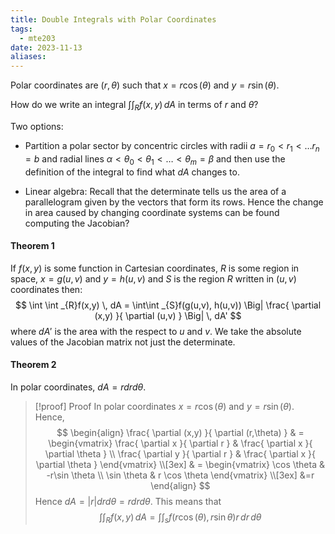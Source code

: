 ```yaml
---
title: Double Integrals with Polar Coordinates
tags:
  - mte203
date: 2023-11-13
aliases:
---
```

Polar coordinates are $(r, \theta)$ such that $x=r\cos (\theta)$ and $y=r\sin(\theta)$.

How do we write an integral $\int \int _{R}f(x,y) \, dA$ in terms of $r$ and $\theta$? 

Two options:

- Partition a polar sector by concentric circles with radii $a=r_{0}<r_{1}<\dots r_{n}=b$ and radial lines $\alpha < \theta_{0}<\theta_{1}<\dots<\theta_{m} = \beta$ and then use the definition of the integral to find what $dA$ changes to.

- Linear algebra: Recall that the determinate tells us the area of a parallelogram given by the vectors that form its rows. Hence the change in area caused by changing coordinate systems can be found computing the Jacobian?

#### Theorem 1
If $f(x,y)$ is some function in Cartesian coordinates, $R$ is some region in space, $x=g(u,v)$ and $y=h(u,v)$ and $S$ is the region $R$ written in $(u,v)$ coordinates then:
$$
\int \int _{R}f(x,y) \, dA  = \int\int _{S}f(g(u,v), h(u,v)) \Big| \frac{ \partial (x,y) }{ \partial (u,v) }  \Big| \, dA'
$$
where $dA'$ is the area with the respect to $u$ and $v$. We take the absolute values of the Jacobian matrix not just the determinate.

#### Theorem 2
In polar coordinates, $dA = r dr d\theta$.

>[!proof] Proof
>In polar coordinates $x=r\cos(\theta)$ and $y=r\sin(\theta)$. Hence,
>$$
>\begin{align}
\frac{ \partial (x,y) }{ \partial (r,\theta) }  & = \begin{vmatrix}
> \frac{ \partial x }{ \partial r }  & \frac{ \partial x }{ \partial \theta } \\
>\frac{ \partial y }{ \partial r }  & \frac{ \partial x }{ \partial \theta } 
>\end{vmatrix} \\[3ex]
>  & =  \begin{vmatrix}
>\cos \theta  & -r\sin \theta \\
>\sin \theta & r \cos \theta
>\end{vmatrix} \\[3ex]
>&=r
>\end{align}
>$$
>Hence $dA = | r |dr d\theta=r  dr d\theta$.
>This means that
>$$
>\int \int _{R} f(x,y) \, dA = \int \int _{s} f(r\cos(\theta),r\sin \theta)r \, dr \, d\theta
>$$
